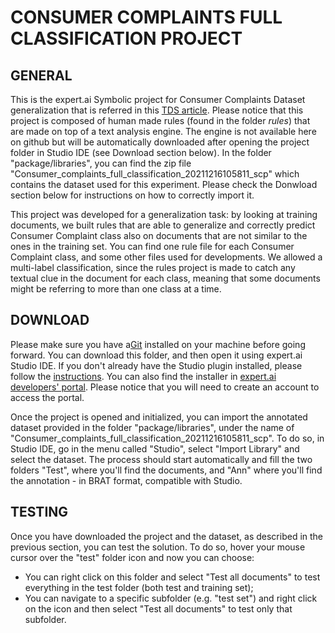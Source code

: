 # CONSUMER COMPLAINTS FULL CLASSIFICATION  PROJECT

## GENERAL
This is the expert.ai Symbolic project for Consumer Complaints Dataset generalization that is referred in this <a href=''>TDS article</a>.
Please notice that this project is composed of human made rules (found in the folder <i>rules</i>) that are made on top of a text analysis engine. The engine is not available here on github but will be automatically downloaded after opening the project folder in Studio IDE (see Download section below).
In the folder "package/libraries", you can find the zip file "Consumer_complaints_full_classification_20211216105811_scp" which contains the dataset used for this experiment. Please check the Donwload section below for instructions on how to correctly import it.

This project was developed for a generalization task: by looking at training documents, we built rules that are able to generalize and correctly predict Consumer Complaint class also on documents that are not similar to the ones in the training set. You can find one rule file for each Consumer Complaint class, and some other files used for developments.
We allowed a multi-label classification, since the rules project is made to catch any textual clue in the document for each class, meaning that some documents might be referring to more than one class at a time.


## DOWNLOAD
Please make sure you have a<a href='https://git-scm.com/book/en/v2/Getting-Started-Installing-Git'>Git</a> installed on your machine before going forward.
You can download this folder, and then open it using expert.ai Studio IDE.
If you don't already have the Studio plugin installed, please follow the <a href='https://docs.expert.ai/studio/latest/ide/?'>instructions</a>.
You can also find the installer in <a href='https://developer.expert.ai/'>expert.ai developers' portal</a>. Please notice that you will need to create an account to access the portal.

Once the project is opened and initialized, you can import the annotated dataset provided in the folder "package/libraries", under the name of "Consumer_complaints_full_classification_20211216105811_scp". To do so, in Studio IDE, go in the menu called "Studio", select "Import Library" and select the dataset. The process should start automatically and fill the two folders "Test", where you'll find the documents, and "Ann" where you'll find the annotation - in BRAT format, compatible with Studio.

## TESTING
Once you have downloaded the project and the dataset, as described in the previous section, you can test the solution. To do so, hover your mouse cursor over the "test" folder icon and now you can choose:
* You can right click on this folder and select "Test all documents" to test everything in the test folder (both test and training set);
* You can navigate to a specific subfolder (e.g. "test set") and right click on the icon and then select "Test all documents" to test only that subfolder.
